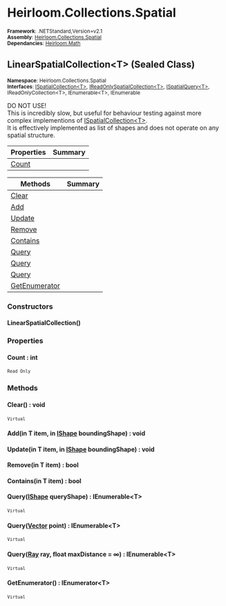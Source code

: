 # Heirloom.Collections.Spatial

<small>**Framework**: .NETStandard,Version=v2.1</small>  
<small>**Assembly**: [Heirloom.Collections.Spatial](../Heirloom.Collections.Spatial/Heirloom.Collections.Spatial.md)</small>  
<small>**Dependancies**: [Heirloom.Math](../Heirloom.Math/Heirloom.Math.md)</small>  

## LinearSpatialCollection\<T> (Sealed Class)
<small>**Namespace**: Heirloom.Collections.Spatial</sub></small>  
<small>**Interfaces**: [ISpatialCollection\<T>](Heirloom.Collections.Spatial.ISpatialCollection[T].md), [IReadOnlySpatialCollection\<T>](Heirloom.Collections.Spatial.IReadOnlySpatialCollection[T].md), [ISpatialQuery\<T>](Heirloom.Collections.Spatial.ISpatialQuery[T].md), IReadOnlyCollection\<T>, IEnumerable\<T>, IEnumerable</small>  

DO NOT USE!   
 This is incredibly slow, but useful for behaviour testing against more complex implementions of [ISpatialCollection\<T>](Heirloom.Collections.Spatial.ISpatialCollection[T].md).   
 It is effectively implemented as list of shapes and does not operate on any spatial structure.

| Properties            | Summary |
|-----------------------|---------|
| [Count](#COU73CA0BBB) |         |

| Methods                       | Summary |
|-------------------------------|---------|
| [Clear](#CLE3BB23EF9)         |         |
| [Add](#ADDBCD0F225)           |         |
| [Update](#UPDD1771A75)        |         |
| [Remove](#REMF10744DE)        |         |
| [Contains](#COND0AE797B)      |         |
| [Query](#QUEF3BF732)          |         |
| [Query](#QUEF3BF732)          |         |
| [Query](#QUEF3BF732)          |         |
| [GetEnumerator](#GETF1F90828) |         |

### Constructors

#### LinearSpatialCollection()

### Properties

#### <a name="COU73CA0BBB"></a>Count : int

<small>`Read Only`</small>

### Methods

#### <a name="CLE4538C554"></a>Clear() : void
<small>`Virtual`</small>

#### <a name="ADD873258A8"></a>Add(in T item, in [IShape](../Heirloom.Math/Heirloom.Math.IShape.md) boundingShape) : void


#### <a name="UPDC8E3D6DE"></a>Update(in T item, in [IShape](../Heirloom.Math/Heirloom.Math.IShape.md) boundingShape) : void


#### <a name="REM1E1AE509"></a>Remove(in T item) : bool


#### <a name="CONC6E9849A"></a>Contains(in T item) : bool


#### <a name="QUEA1C7943F"></a>Query([IShape](../Heirloom.Math/Heirloom.Math.IShape.md) queryShape) : IEnumerable\<T>
<small>`Virtual`</small>


#### <a name="QUEF49A009C"></a>Query([Vector](../Heirloom.Math/Heirloom.Math.Vector.md) point) : IEnumerable\<T>
<small>`Virtual`</small>


#### <a name="QUEC52C85A8"></a>Query([Ray](../Heirloom.Math/Heirloom.Math.Ray.md) ray, float maxDistance = ∞) : IEnumerable\<T>
<small>`Virtual`</small>


#### <a name="GETDDD17E2E"></a>GetEnumerator() : IEnumerator\<T>
<small>`Virtual`</small>

